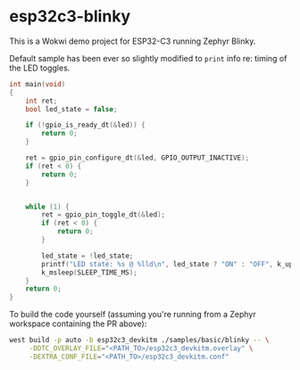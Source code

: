 # esp32c3-blinky

This is a Wokwi demo project for ESP32-C3 running Zephyr Blinky.

Default sample has been ever so slightly modified to `print` info re: timing of the LED toggles.

```c
int main(void)
{
	int ret;
	bool led_state = false;

	if (!gpio_is_ready_dt(&led)) {
		return 0;
	}

	ret = gpio_pin_configure_dt(&led, GPIO_OUTPUT_INACTIVE);
	if (ret < 0) {
		return 0;
	}


	while (1) {
		ret = gpio_pin_toggle_dt(&led);
		if (ret < 0) {
			return 0;
		}

		led_state = !led_state;
		printf("LED state: %s @ %lld\n", led_state ? "ON" : "OFF", k_uptime_get());
		k_msleep(SLEEP_TIME_MS);
	}
	return 0;
}
```

To build the code yourself (assuming you're running from a Zephyr workspace containing the PR
above):

```bash
west build -p auto -b esp32c3_devkitm ./samples/basic/blinky -- \
     -DDTC_OVERLAY_FILE="<PATH_TO>/esp32c3_devkitm.overlay" \
     -DEXTRA_CONF_FILE="<PATH_TO>/esp32c3_devkitm.conf"
```